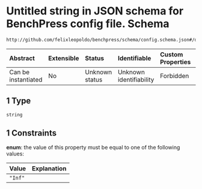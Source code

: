 # Untitled string in JSON schema for BenchPress config file. Schema

```txt
http://github.com/felixleopoldo/benchpress/schema/config.schema.json#/definitions/flexnonnegintstring/anyOf/1
```



| Abstract            | Extensible | Status         | Identifiable            | Custom Properties | Additional Properties | Access Restrictions | Defined In                                                                    |
| :------------------ | :--------- | :------------- | :---------------------- | :---------------- | :-------------------- | :------------------ | :---------------------------------------------------------------------------- |
| Can be instantiated | No         | Unknown status | Unknown identifiability | Forbidden         | Allowed               | none                | [config.schema.json*](../../../out/config.schema.json "open original schema") |

## 1 Type

`string`

## 1 Constraints

**enum**: the value of this property must be equal to one of the following values:

| Value   | Explanation |
| :------ | :---------- |
| `"Inf"` |             |
